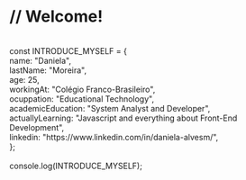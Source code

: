 <h1>// Welcome!</h1>
<br>
const INTRODUCE_MYSELF = {<br>
    name: "Daniela",<br>
    lastName: "Moreira",<br>
    age: 25,<br>
    workingAt: "Colégio Franco-Brasileiro",<br>
    ocuppation: "Educational Technology",<br>
    academicEducation: "System Analyst and Developer",<br>
    actuallyLearning: "Javascript and everything about Front-End Development",<br>
    linkedin: "https://www.linkedin.com/in/daniela-alvesm/",<br>
};<br>
<br>
console.log(INTRODUCE_MYSELF);
